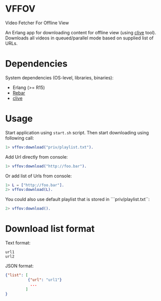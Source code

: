 VFFOV
=====
Video Fetcher For Offline View

An Erlang app for downloading content for offline view (using [clive][2] tool).
Downloads all videos in queued/parallel mode based on supplied list of URLs.

Dependencies
=====
System dependencies (OS-level, libraries, binaries):
* Erlang (>= R15)
* [Rebar][1]
* [clive][2]

Usage
=====
Start application using `start.sh` script. Then start downloading using
following call:

```erlang
1> vffov:download("priv/playlist.txt").
```

Add Url directly from console:
```erlang
1> vffov:download("http://foo.bar").
```

Or add list of Urls from console:
```erlang
1> L = ["http://foo.bar"].
2> vffov:download(L).
```

You could also use default playlist that is stored in ```priv/playlist.txt``:

```erlang
2> vffov:download().
```

Download list format
=====

Text format:
```
url1
url2
```

JSON format:
```json
{"list": [
          {"url": "url1"}
           ...
         ]
}
```

[1]: https://github.com/rebar/rebar
[2]: http://clive.sf.net
